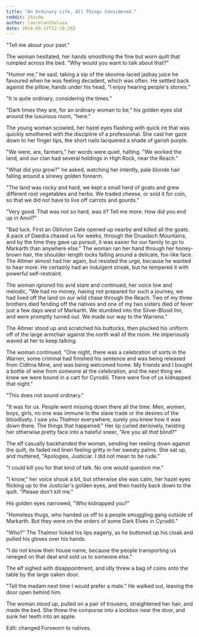 ```yaml
---
title: "An Ordinary Life, All Things Considered."
reddit: 25sc0w
author: laurelanthalasa
date: 2014-05-17T12:10:20Z
---
```



"Tell me about your past."

The woman hesitated, her hands smoothing the fine but worn quilt that rumpled across the bed.  "Why would you want to talk about that?"

"Humor me," he said, taking a sip of the skooma-laced jazbay juice he favoured when he was feeling decadent, which was often.  He settled back against the pillow, hands under his head, "I enjoy hearing people's stories."

"It is quite ordinary, considering the times."

"Dark times they are, for an ordinary woman to be," his golden eyes slid around the luxurious room, "here."

The young woman scowled, her hazel eyes flashing with quick ire that was quickly smothered with the discipline of a professional.  She cast her gaze down to her finger tips, the short nails lacquered a shade of garish purple.

"We were, are, farmers," her words were quiet, halting.  "We worked the land, and our clan had several holdings in High Rock, near the Reach."

"What did you grow?" he asked, watching her intently, pale blonde hair falling around a sinewy golden forearm.

"The land was rocky and hard, we kept a small herd of goats and grew different root vegetables and herbs.  We traded cheese, or sold it for coin, so that we did not have to live off carrots and gourds."

"Very good.  That was not so hard, was it? Tell me more. How did you end up in Anvil?"

"Bad luck.  First an Oblivion Gate opened up nearby and killed all the goats.  A pack of Daedra chased us for weeks, through the Druadach Mountains, and by the time they gave up pursuit, it was easier for our family to go to Markarth than anywhere else."  The woman ran her hand through her honey-brown hair, the shoulder-length locks falling around a delicate, fox-like face.  The Altmer almost had her again, but resisted the urge, because he wanted to hear more.  He certainly had an indulgent streak, but he tempered it with powerful self-restraint.

The woman ignored his avid stare and continued, her voice low and melodic, "We had no money, having not prepared for such a journey, we had lived off the land on our wild chase through the Reach.  Two of my three brothers died fending off the natives and one of my two sisters died of fever just a few days west of Markarth.  We stumbled into the Silver-Blood Inn, and were promptly turned out.  We made our way to the Warrens."

The Altmer stood up and scratched his buttocks, then plucked his uniform off of the large armchair against the north wall of the room.  He imperiously waved at her to keep talking.

The woman continued, "One night, there was a celebration of sorts in the Warren, some criminal had finished his sentence and was being released from Cidhna Mine, and was being welcomed home.  My friends and I bought a bottle of wine from someone at the celebration, and the next thing we knew we were bound in a cart for Cyrodiil.  There were five of us kidnapped that night."

"This does not sound ordinary."

"It was for us.  People went missing down there all the time.  Men, women, boys, girls, no one was immune to the slave trade or the desires of the bloodlusty.  I saw you Thalmor everywhere, surely you knew how it was down there.  The things that happened."  Her lip curled derisively, twisting her otherwise pretty face into a hateful sneer,  "Are you all *that* blind?"

The elf casually backhanded the woman, sending her reeling down against the quilt, its faded red linen feeling gritty in her sweaty palms.  She sat up, and muttered, "Apologies, Justiciar.  I did not mean to be rude."

"I could kill you for that kind of talk.  No one would question me."

"I know," her voice shook a bit, but otherwise she was calm, her hazel eyes flicking up to the Justiciar's golden eyes, and then hastily back down to the quilt.  "Please don't kill me."

His golden eyes narrowed, "Who kidnapped you?"

"Homeless thugs, who handed us off to a people smuggling gang outside of Markarth.  But they were on the orders of some Dark Elves in Cyrodiil."

"Who?"  The Thalmor licked his lips eagerly, as he buttoned up his cloak and pulled his gloves over his hands.

"I do not know their house name, because the people transporting us reneged on that deal and sold us to someone else."

The elf sighed with disappointment, and idly threw a bag of coins onto the table by the large oaken door.

"Tell the madam next time I would prefer a male."  He walked out, leaving the door open behind him.

The woman stood up, pulled on a pair of trousers, straightened her hair, and made the bed.  She threw the coinpurse into a lockbox near the door, and sunk her teeth into an apple.

Edit:  changed Forsworn to natives.
